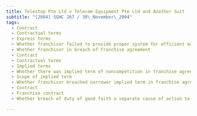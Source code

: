 ```yaml
---
title: Telestop Pte Ltd v Telecom Equipment Pte Ltd and Another Suit 
subtitle: "[2004] SGHC 267 / 30\_November\_2004"
tags:
  - Contract
  - Contractual terms
  - Express terms
  - Whether franchisor failed to provide proper system for efficient management of franchise outlets
  - Whether franchisor in breach of franchise agreement
  - Contract
  - Contractual terms
  - Implied terms
  - Whether there was implied term of noncompetition in franchise agreements
  - Scope of implied term
  - Whether franchisor breached narrower implied term in franchise agreement
  - Contract
  - Franchise contract
  - Whether breach of duty of good faith a separate cause of action to be specifically pleaded

---
```


